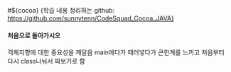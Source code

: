 #${cocoa}
{학습 내용 정리하는 github: https://github.com/sunnytenn/CodeSquad_Cocoa_JAVA}
 
 
#### 처음으로 돌아가시오
객체지향에 대한 중요성을 깨달음 
main에다가 때러넣다가 큰한계를 느끼고 처음부터 다시 class나눠서 짜보기로 함 
